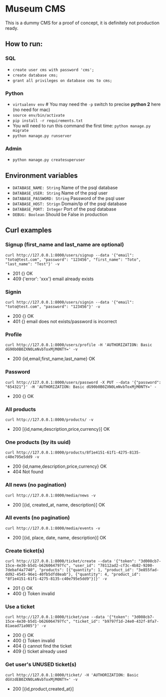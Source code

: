 # Museum CMS

This is a dummy CMS for a proof of concept, it is definitely not production ready.

## How to run:

### SQL

 * `create user cms with password 'cms';`
 * `create database cms;`
 * `grant all privileges on database cms to cms;`

### Python

 * `virtualenv env` # You may need the `-p` switch to precise __python 2__ here (no need for mac)
 * `source env/bin/activate`
 * `pip install -r requirements.txt`
 * You will need to run this command the first time: `python manage.py migrate`
 * `python manage.py runserver`

### Admin

 * `python manage.py createsuperuser`

## Environment variables

 * `DATABASE_NAME: String` Name of the psql database
 * `DATABASE_USER: String` Name of the psql user
 * `DATABASE_PASSWORD: String` Password of the psql user
 * `DATABASE_HOST: Strign` Domain/Ip of the psql database
 * `DATABASE_PORT: Integer` Port of the psql database
 * `DEBUG: Boolean` Should be False in production


## Curl examples

### Signup (first_name and last_name are optional)

`curl http://127.0.0.1:8000/users/signup --data '{"email": "toto@test.com", "password": "123456", "first_name": "Toto", "last_name": "Test"}' -v`

 * 201 {} OK
 * 409 {'error': 'xxx'} email already exists

### Signin

`curl http://127.0.0.1:8000/users/signin --data '{"email": "toto@test.com", "password": "123456"}' -v`

 * 200 {} OK
 * 401 {} email does not exists/password is incorrect

### Profile

`curl http://127.0.0.1:8000/users/profile -H 'AUTHORIZATION: Basic dG90b0B0ZXN0LmNvbToxMjM0NTY=' -v`

 * 200 {id,email,first_name,last_name} OK

### Password

`curl http://127.0.0.1:8000/users/password -X PUT --data '{"password": "654321"}' -H 'AUTHORIZATION: Basic dG90b0B0ZXN0LmNvbToxMjM0NTY=' -`

 * 200 {} OK

### All products

`curl http://127.0.0.1:8000/products/ -v`

 * 200 [{id,name,description,price,currency}] OK

### One products (by its uuid)

`curl http://127.0.0.1:8000/products/8f1e4151-61f1-4275-8135-c40e795e5dd9 -v`

 * 200 {id,name,description,price,currency} OK
 * 404 Not found

### All news (no pagination)

`curl http://127.0.0.1:8000/media/news -v`

 * 200 [{id, created_at, name, description}] OK

### All events (no pagination)

`curl http://127.0.0.1:8000/media/events -v`

 * 200 [{id, place, date, name, description}] OK

### Create ticket(s)

`curl http://127.0.0.1:8000/ticket/create --data '{"token": "3d008cb7-15ce-4e30-b5d1-b626064797fc", "user_id": "78112ad2-cf3c-4b82-9200-7debaf4a7740", "products": [{"quantity": 1, "product_id": "3e855fad-dd92-4545-96e1-40fb5dfd8eab"}, {"quantity": 4, "product_id": "8f1e4151-61f1-4275-8135-c40e795e5dd9"}]}' -v`

 * 201 {} OK
 * 400 {} Token invalid

### Use a ticket

`curl http://127.0.0.1:8000/ticket/use --data '{"token": "3d008cb7-15ce-4e30-b5d1-b626064797fc", "ticket_id": "b9797f1d-24e0-432f-8fa7-81aead71a985"}' -v`

 * 200 {} OK
 * 400 {} Token invalid
 * 404 {} cannot find the ticket
 * 409 {} ticket already used

### Get user's UNUSED ticket(s)

`curl http://127.0.0.1:8000/ticket/ -H 'AUTHORIZATION: Basic dGVzdEB0ZXN0LmNvbToxMjM0NTY=' -v`

 * 200 [{id,product,created_at}]
